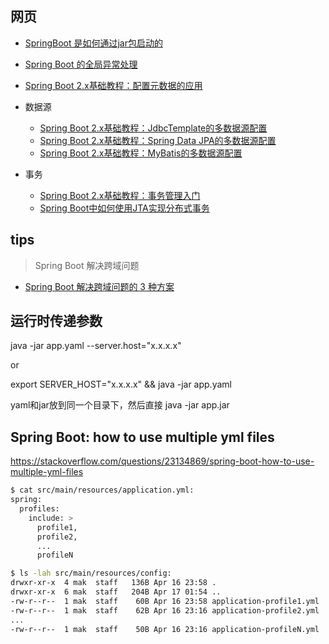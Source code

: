 

## 网页

- [SpringBoot 是如何通过jar包启动的](https://mp.weixin.qq.com/s/7Ur8AfI81covPlyIl0dTCw)
- [Spring Boot 的全局异常处理](https://mp.weixin.qq.com/s/nRsxgjVzXUwjgGtZnSU8Sw)
- [Spring Boot 2.x基础教程：配置元数据的应用](https://mp.weixin.qq.com/s?__biz=Mzg2MDYzODI5Nw==&mid=2247495866&idx=2&sn=4099a662bddc76b27635040bc19bad53&chksm=ce21ed8cf956649a9f67b809e82a1a17efb381617c9a04d054a208828da94221e7ea6dc9167e&scene=21#wechat_redirect)

- 数据源
  - [Spring Boot 2.x基础教程：JdbcTemplate的多数据源配置](https://mp.weixin.qq.com/s?__biz=MzAxODcyNjEzNQ==&mid=2247494466&idx=2&sn=9e623cd5e625b2e1e903652654c4613d&chksm=9bd346daaca4cfccfcc37b92b842cb08d0975a3e21f680be64fecaa08c44bccedfd792b7ff65&scene=21#wechat_redirect)
  - [Spring Boot 2.x基础教程：Spring Data JPA的多数据源配置](https://mp.weixin.qq.com/s?__biz=MzAxODcyNjEzNQ==&mid=2247494726&idx=2&sn=e725d8e80a53557d2e6062a1c3ca6ae8&chksm=9bd341deaca4c8c8745e80764d1827851e89a10b14b0ec364c9faedbb226dd104611e59666b6&scene=21#wechat_redirect)
  - [Spring Boot 2.x基础教程：MyBatis的多数据源配置](https://mp.weixin.qq.com/s?__biz=MzAxODcyNjEzNQ==&mid=2247494975&idx=2&sn=0a259e33a34cd6be27365104b47067d3&chksm=9bd340a7aca4c9b1bf594f3d15b8eb929a0bb596f86e7930d1da92958d49e173ec1a6081fe6b&scene=21#wechat_redirect)

- 事务
  - [Spring Boot 2.x基础教程：事务管理入门](https://mp.weixin.qq.com/s?__biz=MzAxODcyNjEzNQ==&mid=2247496086&idx=2&sn=b18454461110a98e5afa3f0c2f1594c9&chksm=9bd35c0eaca4d518002d0a7d3055a21d5bef10c4973ca132b81f49ee51744de0aae065377b7e&scene=21#wechat_redirect)
  - [Spring Boot中如何使用JTA实现分布式事务](https://mp.weixin.qq.com/s/XLLG24soZS2DKCUPc2iIJQ)





## tips

> Spring Boot 解决跨域问题

- [Spring Boot 解决跨域问题的 3 种方案](https://mp.weixin.qq.com/s/F3qf4cFxpkPWu3XpBaLvVw)

## 运行时传递参数

java -jar app.yaml --server.host="x.x.x.x"

or

export SERVER_HOST="x.x.x.x" && java -jar app.yaml

yaml和jar放到同一个目录下，然后直接 java -jar app.jar


## Spring Boot: how to use multiple yml files

https://stackoverflow.com/questions/23134869/spring-boot-how-to-use-multiple-yml-files

```bash
$ cat src/main/resources/application.yml:
spring:
  profiles:
    include: >
      profile1,
      profile2,
      ...
      profileN

$ ls -lah src/main/resources/config:
drwxr-xr-x  4 mak  staff   136B Apr 16 23:58 .
drwxr-xr-x  6 mak  staff   204B Apr 17 01:54 ..
-rw-r--r--  1 mak  staff    60B Apr 16 23:58 application-profile1.yml
-rw-r--r--  1 mak  staff    62B Apr 16 23:16 application-profile2.yml
...
-rw-r--r--  1 mak  staff    50B Apr 16 23:16 application-profileN.yml
```

